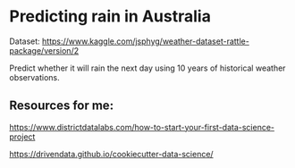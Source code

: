 # Predicting rain in Australia

Dataset: https://www.kaggle.com/jsphyg/weather-dataset-rattle-package/version/2

Predict whether it will rain the next day using 10 years of historical weather observations.

## Resources for me:

https://www.districtdatalabs.com/how-to-start-your-first-data-science-project

https://drivendata.github.io/cookiecutter-data-science/